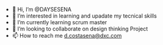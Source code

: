 - 👋 Hi, I’m @DAYSESENA
- 👀 I’m interested in learning and upadate my tecnical skills
- 🌱 I’m currently learning scrum master
- 💞️ I’m looking to collaborate on design thinking Project
- 📫 How to reach me d.costasena@dxc.com

<!---
DAYSESENA/DAYSESENA is a ✨ special ✨ repository because its `README.md` (this file) appears on your GitHub profile.
You can click the Preview link to take a look at your changes.
--->
